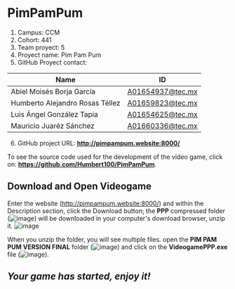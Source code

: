 # PimPamPum
1. Campus: CCM
2. Cohort: 441
3. Team proyect: 5
4. Proyect name: Pim Pam Pum
5. GitHub Proyect contact: 

| Name | ID |
| ------------- | ------------- |
|Abiel Moisés Borja García|A01654937@tec.mx |
|Humberto Alejandro Rosas Téllez    |A01659823@tec.mx |
|Luis Ángel González Tapia    |A01654625@tec.mx |
|Mauricio Juaréz Sánchez | A01660336@tec.mx |

6. GitHub project URL: **http://pimpampum.website:8000/**


To see the source code used for the development of the video game, click on: **https://github.com/Humbert100/PimPamPum**.

## Download and Open Videogame

Enter the website (http://pimpampum.website:8000/) and within the Description section, click the Download button; the **PPP** compressed folder (![image](https://user-images.githubusercontent.com/93540685/166626713-1fc32ae7-8e83-4a3c-946c-1cbe1344f5af.png)) will be downloaded in your computer's download browser, unzip it.
![image](https://user-images.githubusercontent.com/93540685/166626215-09ba91af-6c39-4b52-ba11-b1a55c650f6f.png)

When you unzip the folder, you will see multiple files. open the **PIM PAM PUM VERSION FINAL** folder (![image](https://user-images.githubusercontent.com/93540685/166626385-3f8e8525-d3c0-46f0-9f36-907915cdb1bc.png)) and click on the **VideogamePPP.exe** file (![image](https://user-images.githubusercontent.com/93540685/166613312-6f8b23f3-7c40-4194-aed3-aaa7fbfc1ffe.png)). 
## **_Your game has started, enjoy it!_**

